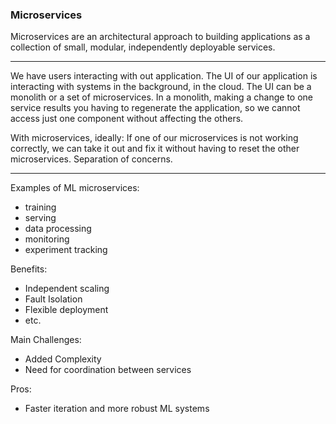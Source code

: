 ### Microservices
Microservices are an architectural approach to building applications as a collection of small, modular,
independently deployable services.

------------------------------------------------
We have users interacting with out application.
The UI of our application is interacting with systems in the background, in the cloud.
The UI can be a monolith or a set of microservices.
In a monolith, making a change to one service results you having to regenerate the application,
so we cannot access just one component without affecting the others.

With microservices, ideally: If one of our microservices is not working correctly, we can take it out and fix it without
having to reset the other microservices. Separation of concerns.

-----------------------------------------------------

Examples of ML microservices:
* training
* serving
* data processing
* monitoring
* experiment tracking

Benefits:
* Independent scaling
* Fault Isolation
* Flexible deployment
* etc.

Main Challenges:
* Added Complexity
* Need for coordination between services

Pros:
* Faster iteration and more robust ML systems
